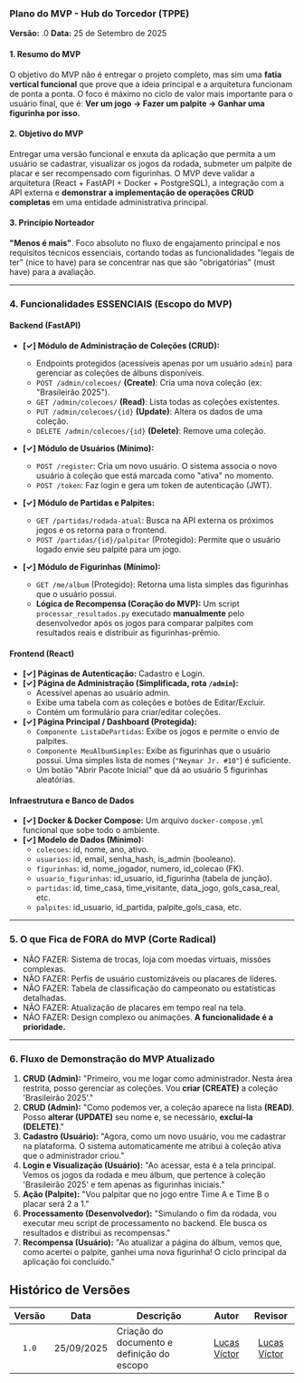 

### **Plano do MVP - Hub do Torcedor (TPPE)**

**Versão:** .0
**Data:** 25 de Setembro de 2025

#### **1. Resumo do MVP**
O objetivo do MVP não é entregar o projeto completo, mas sim uma **fatia vertical funcional** que prove que a ideia principal e a arquitetura funcionam de ponta a ponta. O foco é máximo no ciclo de valor mais importante para o usuário final, que é: **Ver um jogo -> Fazer um palpite -> Ganhar uma figurinha por isso.**

#### **2. Objetivo do MVP**
Entregar uma versão funcional e enxuta da aplicação que permita a um usuário se cadastrar, visualizar os jogos da rodada, submeter um palpite de placar e ser recompensado com figurinhas. O MVP deve validar a arquitetura (React + FastAPI + Docker + PostgreSQL), a integração com a API externa e **demonstrar a implementação de operações CRUD completas** em uma entidade administrativa principal.

#### **3. Princípio Norteador**
**"Menos é mais"**. Foco absoluto no fluxo de engajamento principal e nos requisitos técnicos essenciais, cortando todas as funcionalidades "legais de ter" (nice to have) para se concentrar nas que são "obrigatórias" (must have) para a avaliação.

---

### **4. Funcionalidades ESSENCIAIS (Escopo do MVP)**

#### **Backend (FastAPI)**

* **[✓] Módulo de Administração de Coleções (CRUD):**
    * Endpoints protegidos (acessíveis apenas por um usuário `admin`) para gerenciar as coleções de álbuns disponíveis.
    * `POST /admin/colecoes/` **(Create)**: Cria uma nova coleção (ex: "Brasileirão 2025").
    * `GET /admin/colecoes/` **(Read)**: Lista todas as coleções existentes.
    * `PUT /admin/colecoes/{id}` **(Update)**: Altera os dados de uma coleção.
    * `DELETE /admin/colecoes/{id}` **(Delete)**: Remove uma coleção.

* **[✓] Módulo de Usuários (Mínimo):**
    * `POST /register`: Cria um novo usuário. O sistema associa o novo usuário à coleção que está marcada como "ativa" no momento.
    * `POST /token`: Faz login e gera um token de autenticação (JWT).

* **[✓] Módulo de Partidas e Palpites:**
    * `GET /partidas/rodada-atual`: Busca na API externa os próximos jogos e os retorna para o frontend.
    * `POST /partidas/{id}/palpitar` (Protegido): Permite que o usuário logado envie seu palpite para um jogo.

* **[✓] Módulo de Figurinhas (Mínimo):**
    * `GET /me/album` (Protegido): Retorna uma lista simples das figurinhas que o usuário possui.
    * **Lógica de Recompensa (Coração do MVP):** Um script `processar_resultados.py` executado **manualmente** pelo desenvolvedor após os jogos para comparar palpites com resultados reais e distribuir as figurinhas-prêmio.

#### **Frontend (React)**

* **[✓] Páginas de Autenticação:** Cadastro e Login.
* **[✓] Página de Administração (Simplificada, rota `/admin`):**
    * Acessível apenas ao usuário admin.
    * Exibe uma tabela com as coleções e botões de Editar/Excluir.
    * Contém um formulário para criar/editar coleções.
* **[✓] Página Principal / Dashboard (Protegida):**
    * `Componente ListaDePartidas`: Exibe os jogos e permite o envio de palpites.
    * `Componente MeuAlbumSimples`: Exibe as figurinhas que o usuário possui. Uma simples lista de nomes (`"Neymar Jr. #10"`) é suficiente.
    * Um botão "Abrir Pacote Inicial" que dá ao usuário 5 figurinhas aleatórias.

#### **Infraestrutura e Banco de Dados**

* **[✓] Docker & Docker Compose:** Um arquivo `docker-compose.yml` funcional que sobe todo o ambiente.
* **[✓] Modelo de Dados (Mínimo):**
    * `colecoes`: id, nome, ano, ativo.
    * `usuarios`: id, email, senha_hash, is_admin (booleano).
    * `figurinhas`: id, nome_jogador, numero, id_colecao (FK).
    * `usuario_figurinhas`: id_usuario, id_figurinha (tabela de junção).
    * `partidas`: id, time_casa, time_visitante, data_jogo, gols_casa_real, etc.
    * `palpites`: id_usuario, id_partida, palpite_gols_casa, etc.

---

### **5. O que Fica de FORA do MVP (Corte Radical)**

* NÃO FAZER: Sistema de trocas, loja com moedas virtuais, missões complexas.
* NÃO FAZER: Perfis de usuário customizáveis ou placares de líderes.
* NÃO FAZER: Tabela de classificação do campeonato ou estatísticas detalhadas.
* NÃO FAZER: Atualização de placares em tempo real na tela.
* NÃO FAZER: Design complexo ou animações. **A funcionalidade é a prioridade.**

---

### **6. Fluxo de Demonstração do MVP Atualizado**

1.  **CRUD (Admin):** "Primeiro, vou me logar como administrador. Nesta área restrita, posso gerenciar as coleções. Vou **criar (CREATE)** a coleção 'Brasileirão 2025'."
2.  **CRUD (Admin):** "Como podemos ver, a coleção aparece na lista **(READ)**. Posso **alterar (UPDATE)** seu nome e, se necessário, **excluí-la (DELETE)**."
3.  **Cadastro (Usuário):** "Agora, como um novo usuário, vou me cadastrar na plataforma. O sistema automaticamente me atribui à coleção ativa que o administrador criou."
4.  **Login e Visualização (Usuário):** "Ao acessar, esta é a tela principal. Vemos os jogos da rodada e meu álbum, que pertence à coleção 'Brasileirão 2025' e tem apenas as figurinhas iniciais."
5.  **Ação (Palpite):** "Vou palpitar que no jogo entre Time A e Time B o placar será 2 a 1."
6.  **Processamento (Desenvolvedor):** "Simulando o fim da rodada, vou executar meu script de processamento no backend. Ele busca os resultados e distribui as recompensas."
7.  **Recompensa (Usuário):** "Ao atualizar a página do álbum, vemos que, como acertei o palpite, ganhei uma nova figurinha! O ciclo principal da aplicação foi concluído."


## Histórico de Versões

| Versão | Data | Descrição | Autor | Revisor |
| :----: | :------------: | ----------------------------------------------------------------------- | :---------: | :---------: |
| `1.0` | 25/09/2025 | Criação do documento e definição do escopo | [Lucas Víctor](https://github.com/Lucas13032003) | [Lucas Víctor](https://github.com/Lucas13032003) |